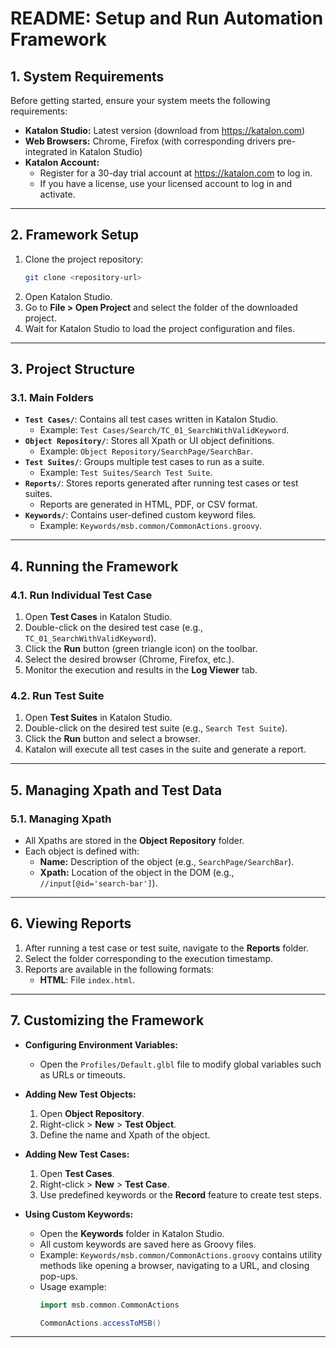 # README: Setup and Run Automation Framework

## **1. System Requirements**
Before getting started, ensure your system meets the following requirements:

- **Katalon Studio:** Latest version (download from https://katalon.com)
- **Web Browsers:** Chrome, Firefox (with corresponding drivers pre-integrated in Katalon Studio)
- **Katalon Account:**
  - Register for a 30-day trial account at https://katalon.com to log in.
  - If you have a license, use your licensed account to log in and activate.

---

## **2. Framework Setup**

1. Clone the project repository:
   ```bash
   git clone <repository-url>
   ```
2. Open Katalon Studio.
3. Go to **File > Open Project** and select the folder of the downloaded project.
4. Wait for Katalon Studio to load the project configuration and files.

---

## **3. Project Structure**

### **3.1. Main Folders**
- **`Test Cases/`**: Contains all test cases written in Katalon Studio.
  - Example: `Test Cases/Search/TC_01_SearchWithValidKeyword`.
- **`Object Repository/`**: Stores all Xpath or UI object definitions.
  - Example: `Object Repository/SearchPage/SearchBar`.
- **`Test Suites/`**: Groups multiple test cases to run as a suite.
  - Example: `Test Suites/Search Test Suite`.
- **`Reports/`**: Stores reports generated after running test cases or test suites.
  - Reports are generated in HTML, PDF, or CSV format.
- **`Keywords/`**: Contains user-defined custom keyword files.
  - Example: `Keywords/msb.common/CommonActions.groovy`.

---

## **4. Running the Framework**

### **4.1. Run Individual Test Case**
1. Open **Test Cases** in Katalon Studio.
2. Double-click on the desired test case (e.g., `TC_01_SearchWithValidKeyword`).
3. Click the **Run** button (green triangle icon) on the toolbar.
4. Select the desired browser (Chrome, Firefox, etc.).
5. Monitor the execution and results in the **Log Viewer** tab.

### **4.2. Run Test Suite**
1. Open **Test Suites** in Katalon Studio.
2. Double-click on the desired test suite (e.g., `Search Test Suite`).
3. Click the **Run** button and select a browser.
4. Katalon will execute all test cases in the suite and generate a report.

---

## **5. Managing Xpath and Test Data**

### **5.1. Managing Xpath**
- All Xpaths are stored in the **Object Repository** folder.
- Each object is defined with:
  - **Name:** Description of the object (e.g., `SearchPage/SearchBar`).
  - **Xpath:** Location of the object in the DOM (e.g., `//input[@id='search-bar']`).

---

## **6. Viewing Reports**

1. After running a test case or test suite, navigate to the **Reports** folder.
2. Select the folder corresponding to the execution timestamp.
3. Reports are available in the following formats:
   - **HTML**: File `index.html`.

---

## **7. Customizing the Framework**

- **Configuring Environment Variables:**
  - Open the `Profiles/Default.glbl` file to modify global variables such as URLs or timeouts.

- **Adding New Test Objects:**
  1. Open **Object Repository**.
  2. Right-click > **New** > **Test Object**.
  3. Define the name and Xpath of the object.

- **Adding New Test Cases:**
  1. Open **Test Cases**.
  2. Right-click > **New** > **Test Case**.
  3. Use predefined keywords or the **Record** feature to create test steps.

- **Using Custom Keywords:**
  - Open the **Keywords** folder in Katalon Studio.
  - All custom keywords are saved here as Groovy files.
  - Example: `Keywords/msb.common/CommonActions.groovy` contains utility methods like opening a browser, navigating to a URL, and closing pop-ups.
  - Usage example:
    ```groovy
    import msb.common.CommonActions

    CommonActions.accessToMSB()
    ```
---

